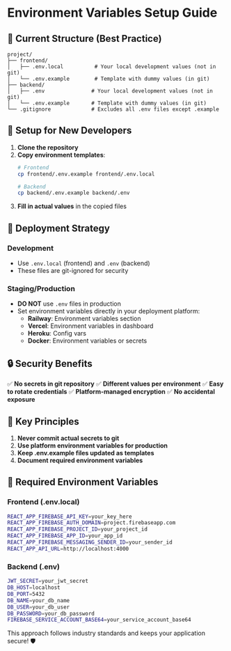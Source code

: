 # Environment Variables Setup Guide

## 📁 Current Structure (Best Practice)

```
project/
├── frontend/
│   ├── .env.local          # Your local development values (not in git)
│   └── .env.example        # Template with dummy values (in git)
├── backend/
│   ├── .env               # Your local development values (not in git)
│   └── .env.example       # Template with dummy values (in git)
└── .gitignore             # Excludes all .env files except .example
```

## 🔧 Setup for New Developers

1. **Clone the repository**
2. **Copy environment templates**:
   ```bash
   # Frontend
   cp frontend/.env.example frontend/.env.local
   
   # Backend  
   cp backend/.env.example backend/.env
   ```
3. **Fill in actual values** in the copied files

## 🚀 Deployment Strategy

### Development
- Use `.env.local` (frontend) and `.env` (backend)
- These files are git-ignored for security

### Staging/Production
- **DO NOT** use `.env` files in production
- Set environment variables directly in your deployment platform:
  - **Railway**: Environment variables section
  - **Vercel**: Environment variables in dashboard
  - **Heroku**: Config vars
  - **Docker**: Environment variables or secrets

## 🔒 Security Benefits

✅ **No secrets in git repository**
✅ **Different values per environment** 
✅ **Easy to rotate credentials**
✅ **Platform-managed encryption**
✅ **No accidental exposure**

## 🎯 Key Principles

1. **Never commit actual secrets to git**
2. **Use platform environment variables for production**
3. **Keep .env.example files updated as templates**
4. **Document required environment variables**

## 📝 Required Environment Variables

### Frontend (.env.local)
```bash
REACT_APP_FIREBASE_API_KEY=your_key_here
REACT_APP_FIREBASE_AUTH_DOMAIN=project.firebaseapp.com
REACT_APP_FIREBASE_PROJECT_ID=your_project_id
REACT_APP_FIREBASE_APP_ID=your_app_id
REACT_APP_FIREBASE_MESSAGING_SENDER_ID=your_sender_id
REACT_APP_API_URL=http://localhost:4000
```

### Backend (.env)
```bash
JWT_SECRET=your_jwt_secret
DB_HOST=localhost
DB_PORT=5432
DB_NAME=your_db_name
DB_USER=your_db_user
DB_PASSWORD=your_db_password
FIREBASE_SERVICE_ACCOUNT_BASE64=your_service_account_base64
```

This approach follows industry standards and keeps your application secure! 🛡️